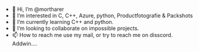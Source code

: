 - 👋 Hi, I’m @mortharer
- 👀 I’m interested in C, C++, Azure, python, Productfotografie & Packshots
- 🌱 I’m currently learning C++ and python.
- 💞️ I’m looking to collaborate on impossible projects.
- 📫 How to reach me use my mail, or try to reach me on disscord. Addwin....

<!---
mortharer/mortharer is a ✨ special ✨ repository because its `README.md` (this file) appears on your GitHub profile.
You can click the Preview link to take a look at your changes.
--->

